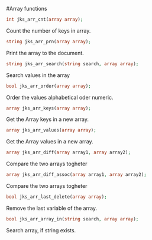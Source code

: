 #Array functions

```php
int jks_arr_cnt(array array);
```
Count the number of keys in array.

```php
string jks_arr_prn(array array);
```
Print the array to the document.

```php
string jks_arr_search(string search, array array);
```
Search values in the array

```php
bool jks_arr_order(array array);
```
Order the values alphabetical oder numeric.

```php
array jks_arr_keys(array array);
```
Get the Array keys in a new array.

```php
array jks_arr_values(array array);
```
Get the Array values in a new array.

```php
array jks_arr_diff(array array1, array array2);
```
Compare the two arrays togheter

```php
array jks_arr_diff_assoc(array array1, array array2);
```
Compare the two arrays togheter

```php
bool jks_arr_last_delete(array array);
```
Remove the last variable of the array.

```php
bool jks_arr_array_in(string search, array array);
```
Search array, if string exists.
